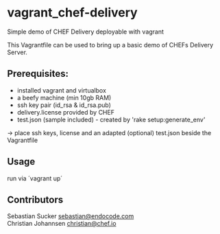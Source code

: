 # vagrant_chef-delivery
Simple demo of CHEF Delivery deployable with vagrant

This Vagrantfile can be used to bring up a basic demo of CHEFs Delivery Server.

## Prerequisites:

* installed vagrant and virtualbox
* a beefy machine (min 10gb RAM)
* ssh key pair (id_rsa & id_rsa.pub)
* delivery.license provided by CHEF
* test.json (sample included) - created by 'rake setup:generate_env'

-> place ssh keys, license and an adapted (optional) test.json beside the Vagrantfile

## Usage

run via ´vagrant up´

## Contributors

Sebastian Sucker <sebastian@endocode.com>  
Christian Johannsen <christian@chef.io>
